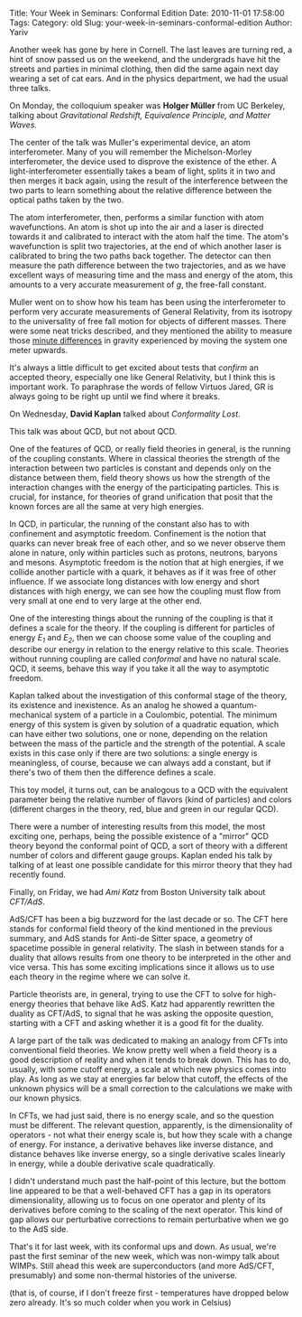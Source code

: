 Title: Your Week in Seminars: Conformal Edition
Date: 2010-11-01 17:58:00
Tags: 
Category: old
Slug: your-week-in-seminars-conformal-edition
Author: Yariv


Another week has gone by here in Cornell. The last leaves are turning red, a hint of snow passed us on the weekend, and the undergrads have hit the streets and parties in minimal clothing, then did the same again next day wearing a set of cat ears. And in the physics department, we had the usual three talks.

<a name='more'></a>

On Monday, the colloquium speaker was <span style="font-weight: bold;">Holger Müller</span> from UC Berkeley, talking about <span style="font-style: italic;">Gravitational Redshift, Equivalence Principle, and Matter Waves.</span>

The center of the talk was Muller's experimental device, an atom interferometer. Many of you will remember the Michelson-Morley interferometer, the device used to disprove the existence of the ether. A light-interferometer essentially takes a beam of light, splits it in two and then merges it back again, using the result of the interference between the two parts to learn something about the relative difference between the optical paths taken by the two.

The atom interferometer, then, performs a similar function with atom wavefunctions. An atom is shot up into the air and a laser is directed towards it and calibrated to interact with the atom half the time. The atom's wavefunction is split two trajectories, at the end of which another laser is calibrated to bring the two paths back together. The detector can then measure the path difference between the two trajectories, and as we have excellent ways of measuring time and the mass and  energy of the atom, this amounts to a very accurate measurement of <span style="font-style: italic;">g</span>, the free-fall constant.

Muller went on to show how his team has been using the interferometer to perform very accurate measurements of General Relativity, from its isotropy to the universality of free fall motion for objects of different masses. There were some neat tricks described, and they mentioned the ability to measure those <a href="http://thevirtuosi.blogspot.com/2010/09/microseconds-and-miles_7470.html">minute differences</a> in gravity experienced by moving the system one meter upwards.

It's always a little difficult to get excited about tests that <span style="font-style: italic;">confirm </span>an accepted theory, especially one like General Relativity, but I think this is important work. To paraphrase the words of fellow Virtuos Jared, GR is always going to be right up until we find where it breaks.


On Wednesday, <span style="font-weight: bold;">David Kaplan</span> talked about <span style="font-style: italic;">Conformality Lost</span>.

This talk was about QCD, but not about QCD.

One of the features of QCD, or really field theories in general, is the running of the coupling constants. Where in classical theories the strength of the interaction between two particles is constant and depends only on the distance between them, field theory shows us how the strength of the interaction changes with the energy of the participating particles. This is crucial, for instance, for theories of grand unification that posit that the known forces are all the same at very high energies.

In QCD, in particular, the running of the constant also has to with confinement and asymptotic freedom. Confinement is the notion that quarks can never break free of each other, and so we never observe them alone in nature, only within particles such as protons, neutrons, baryons and mesons. Asymptotic freedom is the notion that at high energies, if we collide another particle with a quark, it behaves as if it was free of other influence. If we associate long distances with low energy and short distances with high energy, we can see how the coupling must flow from very small at one end to very large at the other end.

One of the interesting things about the running of the coupling is that it defines a scale for the theory. If the coupling is different for particles of energy <span style="font-style: italic;">E<sub>1</sub></span> and <span style="font-style: italic;">E<sub>2</sub></span>,  then we can choose some value of the coupling and describe our energy in relation to the energy relative to this scale. Theories without running coupling are called <span style="font-style: italic;">conformal</span> and have no natural scale. QCD, it seems, behave this way if you take it all the way to asymptotic freedom.

Kaplan talked about the investigation of this conformal stage of the theory, its existence and inexistence. As an analog he showed  a quantum-mechanical system of a particle in a Coulombic, potential. The minimum energy of this system is given by solution of a quadratic equation, which can have either two solutions, one or none, depending on the relation between the mass of the particle and the strength of the potential. A scale exists in this case only if there are two solutions: a single energy is meaningless, of course, because we can always add a constant, but if there's two of them then the difference defines a scale.

This toy model, it turns out, can be analogous to a QCD with the equivalent parameter being the relative number of flavors (kind of particles) and colors (different charges in the theory, red, blue and green in our regular QCD).

There were a number of interesting results from this model, the most exciting one, perhaps,  being the possible existence of a "mirror" QCD theory beyond the conformal point of QCD, a sort of theory with a different number of colors and different gauge groups. Kaplan ended his talk by talking of at least one possible candidate for this mirror theory that they had recently found.


Finally, on Friday, we had <span style="font-style: italic;">Ami Katz</span> from Boston University talk about <span style="font-style: italic;">CFT/AdS</span>.

AdS/CFT has been a big buzzword for the last decade or so. The CFT here stands for conformal field theory of  the kind  mentioned in the previous summary, and AdS stands for Anti-de Sitter space, a geometry of spacetime possible in general relativity. The slash in between stands for a duality that allows results from one theory to be interpreted in the other and vice versa. This has some exciting implications since it allows us to use each theory in the regime where we can solve it.

Particle theorists are, in general, trying to use the CFT to solve for high-energy theories that behave like AdS. Katz had apparently rewritten the duality as CFT/AdS, to signal that he was asking the opposite question, starting with a CFT and asking whether it is a good fit for the duality.

A large part of the talk was dedicated to making an analogy from CFTs into conventional field theories. We know pretty well when a field theory is a good description of reality and when it tends to break down. This has to do, usually, with some cutoff energy, a scale at which new physics comes into play. As long as we stay at energies far below that cutoff, the effects of the unknown physics will be a small correction to the calculations we make with our known physics.

In CFTs, we had just said, there is no energy scale, and so the question must be different. The relevant question, apparently, is the dimensionality of operators - not what their energy scale is, but how they scale with a change of energy. For instance, a derivative behaves like inverse distance, and distance behaves like inverse energy, so a single derivative scales linearly in energy, while a double derivative scale quadratically.

I didn't understand much past the half-point of this lecture, but the bottom line appeared to be that a well-behaved CFT has a gap in its operators dimensionality, allowing us to focus on one operator and plenty of its derivatives before coming to the scaling of the next operator. This kind of gap allows our perturbative corrections to remain perturbative when we go to the AdS side.


That's it for last week, with its conformal ups and down. As usual, we're past the first seminar of the new week, which was non-wimpy talk about WIMPs. Still ahead this week are superconductors (and more AdS/CFT, presumably) and some non-thermal histories of the universe.

(that is, of course, if I don't freeze first - temperatures have dropped below zero already. It's so much colder when you work in Celsius)
